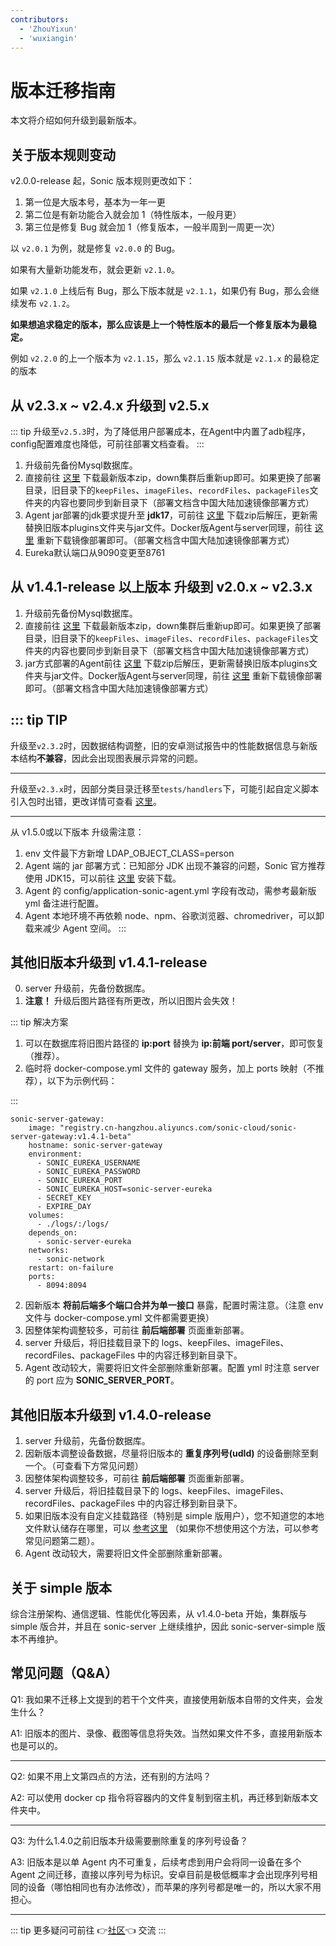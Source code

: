 ```yaml
---
contributors:
  - 'ZhouYixun'
  - 'wuxiangin'
---
```


# 版本迁移指南

本文将介绍如何升级到最新版本。

## 关于版本规则变动

v2.0.0-release 起，Sonic 版本规则更改如下：

1. 第一位是大版本号，基本为一年一更
2. 第二位是有新功能合入就会加 1（特性版本，一般月更）
3. 第三位是修复 Bug 就会加 1（修复版本，一般半周到一周更一次）

以 `v2.0.1` 为例，就是修复 `v2.0.0` 的 Bug。

如果有大量新功能发布，就会更新 `v2.1.0`。

如果 `v2.1.0` 上线后有 Bug，那么下版本就是 `v2.1.1`，如果仍有 Bug，那么会继续发布 `v2.1.2`。

**如果想追求稳定的版本，那么应该是上一个特性版本的最后一个修复版本为最稳定。**

例如 `v2.2.0` 的上一个版本为 `v2.1.15`，那么 `v2.1.15` 版本就是 `v2.1.x` 的最稳定的版本

## 从 v2.3.x ~ v2.4.x 升级到 v2.5.x
::: tip
升级至`v2.5.3`时，为了降低用户部署成本，在Agent中内置了adb程序，config配置难度也降低，可前往部署文档查看。
:::
1. 升级前先备份Mysql数据库。
2. 直接前往 <a href="https://sonic-cloud.cn/deploy/back-end-deploy.html" target="_blank">这里</a> 下载最新版本zip，down集群后重新up即可。如果更换了部署目录，旧目录下的`keepFiles`、`imageFiles`、`recordFiles`、`packageFiles`文件夹的内容也要同步到新目录下（部署文档含中国大陆加速镜像部署方式）
3. Agent jar部署的jdk要求提升至 **jdk17**，可前往 <a href="https://sonic-cloud.cn/deploy/agent-deploy.html" target="_blank">这里</a> 下载zip后解压，更新需替换旧版本plugins文件夹与jar文件。Docker版Agent与server同理，前往 <a href="https://sonic-cloud.cn/deploy/agent-deploy.html" target="_blank">这里</a> 重新下载镜像部署即可。（部署文档含中国大陆加速镜像部署方式）
4. Eureka默认端口从9090变更至8761

## 从 v1.4.1-release 以上版本 升级到 v2.0.x ~ v2.3.x
1. 升级前先备份Mysql数据库。
2. 直接前往 <a href="https://sonic-cloud.cn/deploy/back-end-deploy.html" target="_blank">这里</a> 下载最新版本zip，down集群后重新up即可。如果更换了部署目录，旧目录下的`keepFiles`、`imageFiles`、`recordFiles`、`packageFiles`文件夹的内容也要同步到新目录下（部署文档含中国大陆加速镜像部署方式）
3. jar方式部署的Agent前往 <a href="https://sonic-cloud.cn/deploy/agent-deploy.html" target="_blank">这里</a> 下载zip后解压，更新需替换旧版本plugins文件夹与jar文件。Docker版Agent与server同理，前往 <a href="https://sonic-cloud.cn/deploy/agent-deploy.html" target="_blank">这里</a> 重新下载镜像部署即可。（部署文档含中国大陆加速镜像部署方式）

::: tip TIP
---
升级至`v2.3.2`时，因数据结构调整，旧的安卓测试报告中的性能数据信息与新版本结构**不兼容**，因此会出现图表展示异常的问题。

---
升级至`v2.3.x`时，因部分类目录迁移至`tests/handlers`下，可能引起自定义脚本引入包时出错，更改详情可查看 [这里](https://github.com/SonicCloudOrg/sonic-agent/tree/main/src/main/java/org/cloud/sonic/agent/tests/handlers)。

---
从 v1.5.0或以下版本 升级需注意：
1. env 文件最下方新增 LDAP_OBJECT_CLASS=person
2. Agent 端的 jar 部署方式：已知部分 JDK 出现不兼容的问题，Sonic 官方推荐使用 JDK15，可以前往 [这里](https://docs.aws.amazon.com/corretto/latest/corretto-15-ug/downloads-list.html) 安装下载。
3. Agent 的 config/application-sonic-agent.yml 字段有改动，需参考最新版 yml 备注进行配置。
4. Agent 本地环境不再依赖 node、npm、谷歌浏览器、chromedriver，可以卸载来减少 Agent 空间。
:::


## 其他旧版本升级到 v1.4.1-release

0. server 升级前，先备份数据库。
1. **注意！** 升级后图片路径有所更改，所以旧图片会失效！

::: tip 解决方案

1. 可以在数据库将旧图片路径的 **ip:port** 替换为 **ip:前端 port/server**，即可恢复（推荐）。
2. 临时将 docker-compose.yml 文件的 gateway 服务，加上 ports 映射（不推荐），以下为示例代码：

:::

```
sonic-server-gateway:
    image: "registry.cn-hangzhou.aliyuncs.com/sonic-cloud/sonic-server-gateway:v1.4.1-beta"
    hostname: sonic-server-gateway
    environment:
      - SONIC_EUREKA_USERNAME
      - SONIC_EUREKA_PASSWORD
      - SONIC_EUREKA_PORT
      - SONIC_EUREKA_HOST=sonic-server-eureka
      - SECRET_KEY
      - EXPIRE_DAY
    volumes:
      - ./logs/:/logs/
    depends_on:
      - sonic-server-eureka
    networks:
      - sonic-network
    restart: on-failure
    ports:
      - 8094:8094
```

2. 因新版本 **将前后端多个端口合并为单一接口** 暴露，配置时需注意。（注意 env 文件与 docker-compose.yml 文件都需要更换）
3. 因整体架构调整较多，可前往 **前后端部署** 页面重新部署。
4. server 升级后，将旧挂载目录下的 logs、keepFiles、imageFiles、recordFiles、packageFiles 中的内容迁移到新目录下。
5. Agent 改动较大，需要将旧文件全部删除重新部署。配置 yml 时注意 server 的 port 应为 **SONIC_SERVER_PORT**。

## 其他旧版本升级到 v1.4.0-release

1. server 升级前，先备份数据库。
2. 因新版本调整设备数据，尽量将旧版本的 **重复序列号(udId)** 的设备删除至剩一个。（可查看下方常见问题）
3. 因整体架构调整较多，可前往 **前后端部署** 页面重新部署。
4. server 升级后，将旧挂载目录下的 logs、keepFiles、imageFiles、recordFiles、packageFiles 中的内容迁移到新目录下。
5. 如果旧版本没有自定义挂载路径（特别是 simple 版用户），您不知道您的本地文件默认储存在哪里，可以 [参考这里](https://blog.csdn.net/wu_qing_song/article/details/113253437) （如果你不想使用这个方法，可以参考常见问题第二题）。
6. Agent 改动较大，需要将旧文件全部删除重新部署。

## 关于 simple 版本

综合注册架构、通信逻辑、性能优化等因素，从 v1.4.0-beta 开始，集群版与 simple 版合并，并且在 sonic-server 上继续维护，因此 sonic-server-simple 版本不再维护。

## 常见问题（Q&A）

Q1: 我如果不迁移上文提到的若干个文件夹，直接使用新版本自带的文件夹，会发生什么？

A1: 旧版本的图片、录像、截图等信息将失效。当然如果文件不多，直接用新版本也是可以的。

---

Q2: 如果不用上文第四点的方法，还有别的方法吗？

A2: 可以使用 docker cp 指令将容器内的文件复制到宿主机，再迁移到新版本文件夹中。

---

Q3: 为什么1.4.0之前旧版本升级需要删除重复的序列号设备？

A3: 旧版本是以单 Agent 内不可重复，后续考虑到用户会将同一设备在多个 Agent 之间迁移，直接以序列号为标识。安卓目前是极低概率才会出现序列号相同的设备（哪怕相同也有办法修改），而苹果的序列号都是唯一的，所以大家不用担心。

---

::: tip
更多疑问可前往 👉[社区](https://sonic-cloud.wiki)👈 交流
:::
